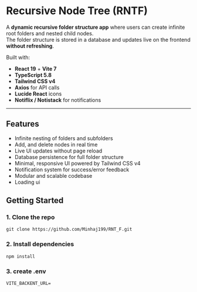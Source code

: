 # Recursive Node Tree (RNTF)

A **dynamic recursive folder structure app** where users can create infinite root folders and nested child nodes.  
The folder structure is stored in a database and updates live on the frontend **without refreshing**.

Built with:
- **React 19** + **Vite 7**
- **TypeScript 5.8**
- **Tailwind CSS v4**
- **Axios** for API calls
- **Lucide React** icons
- **Notiflix / Notistack** for notifications

---

##  Features

- Infinite nesting of folders and subfolders
- Add, and delete nodes in real time
- Live UI updates without page reload
- Database persistence for full folder structure
- Minimal, responsive UI powered by Tailwind CSS v4
- Notification system for success/error feedback
- Modular and scalable codebase
- Loading ui

## Getting Started

### 1. Clone the repo
```
git clone https://github.com/Minhaj199/RNT_F.git
```
### 2. Install dependencies
```
npm install
```
### 3. create .env

```
VITE_BACKENT_URL=
```
